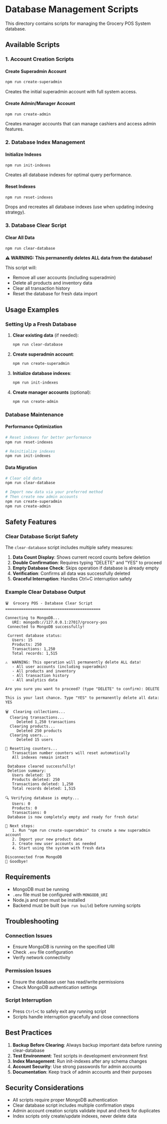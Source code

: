 # Database Management Scripts

This directory contains scripts for managing the Grocery POS System database.

## Available Scripts

### 1. Account Creation Scripts

#### Create Superadmin Account
```bash
npm run create-superadmin
```
Creates the initial superadmin account with full system access.

#### Create Admin/Manager Account
```bash
npm run create-admin
```
Creates manager accounts that can manage cashiers and access admin features.

### 2. Database Index Management

#### Initialize Indexes
```bash
npm run init-indexes
```
Creates all database indexes for optimal query performance.

#### Reset Indexes
```bash
npm run reset-indexes
```
Drops and recreates all database indexes (use when updating indexing strategy).

### 3. Database Clear Script

#### Clear All Data
```bash
npm run clear-database
```
**⚠️ WARNING: This permanently deletes ALL data from the database!**

This script will:
- Remove all user accounts (including superadmin)
- Delete all products and inventory data
- Clear all transaction history
- Reset the database for fresh data import

## Usage Examples

### Setting Up a Fresh Database

1. **Clear existing data** (if needed):
   ```bash
   npm run clear-database
   ```

2. **Create superadmin account**:
   ```bash
   npm run create-superadmin
   ```

3. **Initialize database indexes**:
   ```bash
   npm run init-indexes
   ```

4. **Create manager accounts** (optional):
   ```bash
   npm run create-admin
   ```

### Database Maintenance

#### Performance Optimization
```bash
# Reset indexes for better performance
npm run reset-indexes

# Reinitialize indexes
npm run init-indexes
```

#### Data Migration
```bash
# Clear old data
npm run clear-database

# Import new data via your preferred method
# Then create new admin accounts
npm run create-superadmin
npm run create-admin
```

## Safety Features

### Clear Database Script Safety

The `clear-database` script includes multiple safety measures:

1. **Data Count Display**: Shows current record counts before deletion
2. **Double Confirmation**: Requires typing "DELETE" and "YES" to proceed
3. **Empty Database Check**: Skips operation if database is already empty
4. **Verification**: Confirms all data was successfully deleted
5. **Graceful Interruption**: Handles Ctrl+C interruption safely

### Example Clear Database Output

```
🗑️  Grocery POS - Database Clear Script
==========================================

Connecting to MongoDB...
   URI: mongodb://127.0.0.1:27017/grocery-pos
 Connected to MongoDB successfully!

 Current database status:
   Users: 15
   Products: 250
   Transactions: 1,250
   Total records: 1,515

⚠️  WARNING: This operation will permanently delete ALL data!
   - All user accounts (including superadmin)
   - All products and inventory
   - All transaction history
   - All analytics data

Are you sure you want to proceed? (type "DELETE" to confirm): DELETE

This is your last chance. Type "YES" to permanently delete all data: YES

🗑️  Clearing collections...
  Clearing transactions...
     Deleted 1,250 transactions
  Clearing products...
     Deleted 250 products
  Clearing users...
     Deleted 15 users

🔄 Resetting counters...
   Transaction number counters will reset automatically
   All indexes remain intact

 Database cleared successfully!
 Deletion summary:
   Users deleted: 15
   Products deleted: 250
   Transactions deleted: 1,250
   Total records deleted: 1,515

🔍 Verifying database is empty...
   Users: 0
   Products: 0
   Transactions: 0
 Database is now completely empty and ready for fresh data!

📝 Next steps:
   1. Run "npm run create-superadmin" to create a new superadmin account
   2. Import your new product data
   3. Create new user accounts as needed
   4. Start using the system with fresh data

Disconnected from MongoDB
👋 Goodbye!
```

## Requirements

- MongoDB must be running
- `.env` file must be configured with `MONGODB_URI`
- Node.js and npm must be installed
- Backend must be built (`npm run build`) before running scripts

## Troubleshooting

### Connection Issues
- Ensure MongoDB is running on the specified URI
- Check `.env` file configuration
- Verify network connectivity

### Permission Issues
- Ensure the database user has read/write permissions
- Check MongoDB authentication settings

### Script Interruption
- Press `Ctrl+C` to safely exit any running script
- Scripts handle interruption gracefully and close connections

## Best Practices

1. **Backup Before Clearing**: Always backup important data before running clear-database
2. **Test Environment**: Test scripts in development environment first
3. **Index Management**: Run init-indexes after any schema changes
4. **Account Security**: Use strong passwords for admin accounts
5. **Documentation**: Keep track of admin accounts and their purposes

## Security Considerations

- All scripts require proper MongoDB authentication
- Clear database script includes multiple confirmation steps
- Admin account creation scripts validate input and check for duplicates
- Index scripts only create/update indexes, never delete data